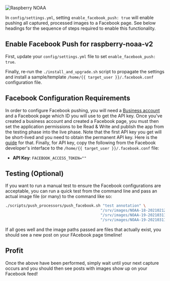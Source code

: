 ![Raspberry NOAA](../assets/header_1600_v2.png)

In `config/settings.yml`, setting `enable_facebook_push: true` will enable pushing all captured, processed
images to a Facebook page. See below headings for the sequence of steps required to enable this functionality.

## Enable Facebook Push for raspberry-noaa-v2

First, update your `config/settings.yml` file to set `enable_facebook_push: true`.

Finally, re-run the `./install_and_upgrade.sh` script to propagate the settings and install a sample/template
`/home/{{ target_user }}/.facebook.conf` configuration file.

## Facebook Configuration Requirements

In order to configure Facebook pushing, you will need a [Business account](https://www.facebook.com/business/help/1710077379203657?id=180505742745347) and a Facebook page which ID you will use to get the API key. Once you've created a business account
and created a Facebook page, you must then set the application permissions to be Read & Write and publish the app from the testing phase into the live phase. Note that the first API key you get will be short-lived and you need to obtain the permanent API key. Here is the [guide](https://elfsight.com/blog/how-to-get-facebook-access-token/#:~:text=Go%20to%20Facebook%20Developer%20account,.facebook.com%2Fapps.&text=Press%20Create%20App%20ID%20and,select%20Get%20User%20Access%20Token.) for that. Finally, for API key, copy the following from the Facebook developer's interface to the
`/home/{{ target_user }}/.facebook.conf` file:

* **API Key**: `FACEBOOK_ACCESS_TOKEN=""`

## Testing (Optional)

If you want to run a manual test to ensure the Facebook configurations are acceptable, you can run a quick test
from the command line and pass an actual image file (or many) to the command like so:

```bash
./scripts/push_processors/push_facebook.sh "test annotation" \
                                          "/srv/images/NOAA-18-20210212-091356-MCIR.jpg" \
                                          "/srv/images/NOAA-19-20210311-060645-ZA.jpg"   \
                                          "/srv/images/NOAA-19-20210311-060645-spectrogram.png"
```

If all goes well and the image paths passed are files that actually exist, you should see a new post on your
FAcebook page timeline!

## Profit

Once the above have been performed, simply wait until your next capture occurs and you should then see posts with
images show up on your Facebook feed!
